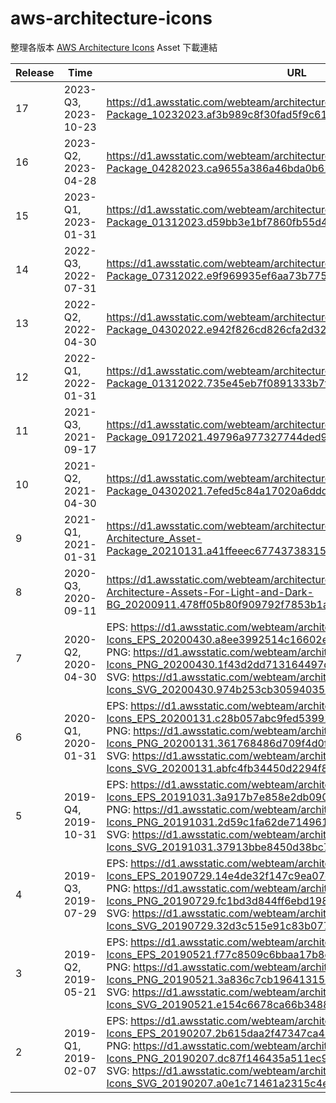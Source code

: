 # aws-architecture-icons

整理各版本 [AWS Architecture Icons](https://aws.amazon.com/architecture/icons/) Asset 下載連結

| Release | Time | URL |
|----|--------|--------|
| 17 | 2023-Q3, 2023-10-23 | https://d1.awsstatic.com/webteam/architecture-icons/q3-2023/Asset-Package_10232023.af3b989c8f30fad5f9c6161440af5cc2f0746e49.zip |
| 16 | 2023-Q2, 2023-04-28 | https://d1.awsstatic.com/webteam/architecture-icons/q2-2023/Asset-Package_04282023.ca9655a386a46bda0b6238cca2651e8f27fcb5c9.zip |
| 15 | 2023-Q1, 2023-01-31 | https://d1.awsstatic.com/webteam/architecture-icons/q1-2023/Asset-Package_01312023.d59bb3e1bf7860fb55d4d737779e7c6fce1e35ae.zip |
| 14 | 2022-Q3, 2022-07-31 | https://d1.awsstatic.com/webteam/architecture-icons/q3-2022/Asset-Package_07312022.e9f969935ef6aa73b775f3a4cd8c67af2a4cf51e.zip |
| 13 | 2022-Q2, 2022-04-30 | https://d1.awsstatic.com/webteam/architecture-icons/q2-2022/Asset-Package_04302022.e942f826cd826cfa2d32455f3a7973ad4b92eb6a.zip |
| 12 | 2022-Q1, 2022-01-31 | https://d1.awsstatic.com/webteam/architecture-icons/q1-2022/Asset-Package_01312022.735e45eb7f0891333b7fcce325b0af915fd44766.zip |
| 11 | 2021-Q3, 2021-09-17 | https://d1.awsstatic.com/webteam/architecture-icons/q3-2021/Asset-Package_09172021.49796a977327744ded96470f1f94aafb1512f401.zip |
| 10 | 2021-Q2, 2021-04-30 | https://d1.awsstatic.com/webteam/architecture-icons/q2-2021/Asset-Package_04302021.7efed5c84a17020a6ddd81ef1f42e86ccd33a531.zip |
|  9 | 2021-Q1, 2021-01-31 | https://d1.awsstatic.com/webteam/architecture-icons/q1-2021/AWS-Architecture_Asset-Package_20210131.a41ffeeec67743738315c2585f5fdb6f3c31238d.zip |
|  8 | 2020-Q3, 2020-09-11 | https://d1.awsstatic.com/webteam/architecture-icons/Q32020/AWS-Architecture-Assets-For-Light-and-Dark-BG_20200911.478ff05b80f909792f7853b1a28de8e28eac67f4.zip |
|  7 | 2020-Q2, 2020-04-30 | EPS: https://d1.awsstatic.com/webteam/architecture-icons/AWS-Architecture-Icons_EPS_20200430.a8ee3992514c16602e1ead879f1bdceaf1c405a1.zip <br> PNG: https://d1.awsstatic.com/webteam/architecture-icons/AWS-Architecture-Icons_PNG_20200430.1f43d2dd713164497d228e77bd7542ff7b504bd4.zip <br> SVG: https://d1.awsstatic.com/webteam/architecture-icons/AWS-Architecture-Icons_SVG_20200430.974b253cb3059403544585500365fb828d305321.zip  |
|  6 | 2020-Q1, 2020-01-31 | EPS: https://d1.awsstatic.com/webteam/architecture-icons/AWS-Architecture-Icons_EPS_20200131.c28b057abc9fed53992a0294457673dd5e85cb66.zip <br> PNG: https://d1.awsstatic.com/webteam/architecture-icons/AWS-Architecture-Icons_PNG_20200131.361768486d709f4d0ffca86995b4bf8a7cf5b5ac.zip<br> SVG: https://d1.awsstatic.com/webteam/architecture-icons/AWS-Architecture-Icons_SVG_20200131.abfc4fb34450d2294f8c65d2dcc9ea1602b6a449.zip  |
|  5 | 2019-Q4, 2019-10-31 | EPS: https://d1.awsstatic.com/webteam/architecture-icons/AWS-Architecture-Icons_EPS_20191031.3a917b7e858e2db09050e5955901613869f11e16.zip <br> PNG: https://d1.awsstatic.com/webteam/architecture-icons/AWS-Architecture-Icons_PNG_20191031.2d59c1fa62de714961b0a1d664b6753c6d808306.zip<br>SVG: https://d1.awsstatic.com/webteam/architecture-icons/AWS-Architecture-Icons_SVG_20191031.37913bbe8450d38bc7acc50cc40fe0c2135d650c.zip |
|  4 | 2019-Q3, 2019-07-29 | EPS: https://d1.awsstatic.com/webteam/architecture-icons/AWS-Architecture-Icons_EPS_20190729.14e4de32f147c9ea07ecadfc4ae22f5f286e9acb.zip<br>PNG: https://d1.awsstatic.com/webteam/architecture-icons/AWS-Architecture-Icons_PNG_20190729.fc1bd3d844ff6ebd198d227d55e3b206fbcc62c2.zip<br>SVG: https://d1.awsstatic.com/webteam/architecture-icons/AWS-Architecture-Icons_SVG_20190729.32d3c515e91c83b077bf9ea051d8d0c4e2030eab.zip |
|  3 | 2019-Q2, 2019-05-21 | EPS: https://d1.awsstatic.com/webteam/architecture-icons/AWS-Architecture-Icons_EPS_20190521.f77c8509c6bbaa17b8e508e11b507198d72d2f0b.zip<br>PNG: https://d1.awsstatic.com/webteam/architecture-icons/AWS-Architecture-Icons_PNG_20190521.3a836c7cb19641315d31f2aec66f862e573a3336.zip<br>SVG: https://d1.awsstatic.com/webteam/architecture-icons/AWS-Architecture-Icons_SVG_20190521.e154c6678ca66b3488a0258173111db6faeafdba.zip |
|  2 | 2019-Q1, 2019-02-07 | EPS: https://d1.awsstatic.com/webteam/architecture-icons/AWS-Architecture-Icons_EPS_20190207.2b615daa2f47347ca46e67c56bd35be79cea5bee.zip<br>PNG: https://d1.awsstatic.com/webteam/architecture-icons/AWS-Architecture-Icons_PNG_20190207.dc87f146435a511ec9ef9ab7b27578f3936aa2b8.zip<br>SVG: https://d1.awsstatic.com/webteam/architecture-icons/AWS-Architecture-Icons_SVG_20190207.a0e1c71461a2315c4e2c4ec99a566e96059a5c71.zip |
